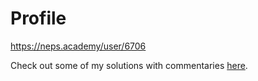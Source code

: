 # Profile

https://neps.academy/user/6706

Check out some of my solutions with commentaries [here](https://github.com/GEMP-UFC-Crateus/neps).
